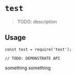 # `test`

> TODO: description

## Usage

```
const test = require('test');

// TODO: DEMONSTRATE API
```

something something
